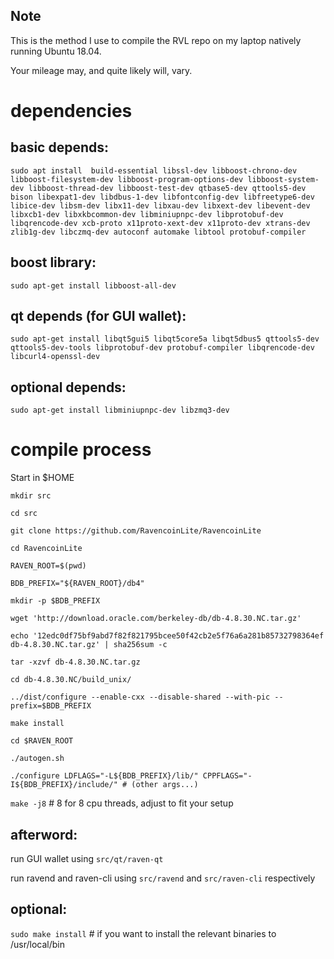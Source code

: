 
Note
---------------------

This is the method I use to compile the RVL repo on my laptop natively running Ubuntu 18.04.

Your mileage may, and quite likely will, vary.

dependencies
====================

basic depends:
----------------------------

`
sudo apt install 
build-essential
libssl-dev
libboost-chrono-dev
libboost-filesystem-dev
libboost-program-options-dev
libboost-system-dev
libboost-thread-dev
libboost-test-dev
qtbase5-dev
qttools5-dev
bison
libexpat1-dev
libdbus-1-dev
libfontconfig-dev
libfreetype6-dev
libice-dev
libsm-dev
libx11-dev
libxau-dev
libxext-dev
libevent-dev
libxcb1-dev
libxkbcommon-dev
libminiupnpc-dev
libprotobuf-dev
libqrencode-dev
xcb-proto
x11proto-xext-dev
x11proto-dev
xtrans-dev
zlib1g-dev
libczmq-dev
autoconf
automake
libtool
protobuf-compiler
`

boost library:
----------------------------

`
sudo apt-get install libboost-all-dev
`

qt depends (for GUI wallet):
----------------------------

`
sudo apt-get install libqt5gui5 libqt5core5a libqt5dbus5 qttools5-dev qttools5-dev-tools libprotobuf-dev protobuf-compiler libqrencode-dev libcurl4-openssl-dev
`

optional depends:
----------------------------

`
sudo apt-get install libminiupnpc-dev libzmq3-dev
`

compile process
====================

Start in $HOME


`mkdir src`

`cd src`

`git clone https://github.com/RavencoinLite/RavencoinLite`

`cd RavencoinLite`

`RAVEN_ROOT=$(pwd)`

`BDB_PREFIX="${RAVEN_ROOT}/db4"`

`mkdir -p $BDB_PREFIX`

`wget 'http://download.oracle.com/berkeley-db/db-4.8.30.NC.tar.gz'`

`echo '12edc0df75bf9abd7f82f821795bcee50f42cb2e5f76a6a281b85732798364ef  db-4.8.30.NC.tar.gz' | sha256sum -c`

`tar -xzvf db-4.8.30.NC.tar.gz`

`cd db-4.8.30.NC/build_unix/`

`../dist/configure --enable-cxx --disable-shared --with-pic --prefix=$BDB_PREFIX`

`make install`

`cd $RAVEN_ROOT`

`./autogen.sh`

`./configure LDFLAGS="-L${BDB_PREFIX}/lib/" CPPFLAGS="-I${BDB_PREFIX}/include/" # (other args...)`


`make -j8`  # 8 for 8 cpu threads, adjust to fit your setup


afterword:
----------------------------

run GUI wallet using `src/qt/raven-qt`

run ravend and raven-cli using `src/ravend` and `src/raven-cli` respectively

optional:
----------------------------

`sudo make install` # if you want to install the relevant binaries to /usr/local/bin 
